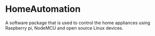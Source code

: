 # HomeAutomation
A software package that is used to control the home appliances using Raspberry pi, NodeMCU and open source Linux devices. 
